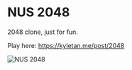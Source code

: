 # NUS 2048
2048 clone, just for fun.

Play here: https://kyletan.me/post/2048

![NUS 2048](http://g.recordit.co/HBH7quPmj8.gif)
